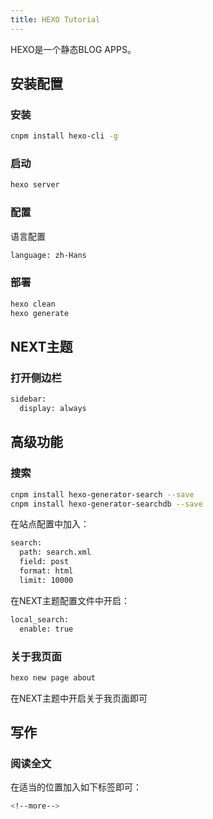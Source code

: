 ```yaml
---
title: HEXO Tutorial
---
```

HEXO是一个静态BLOG APPS。

## 安装配置

### 安装

```bash
cnpm install hexo-cli -g
```

<!--more-->

### 启动
```bash
hexo server
```

### 配置
语言配置
```bash
language: zh-Hans
```

### 部署
```bash
hexo clean
hexo generate
```



## NEXT主题


### 打开侧边栏
```bash
sidebar:
  display: always
```


## 高级功能


### 搜索

```bash
cnpm install hexo-generator-search --save
cnpm install hexo-generator-searchdb --save
```
在站点配置中加入：
```bash
search:
  path: search.xml
  field: post
  format: html
  limit: 10000
```
在NEXT主题配置文件中开启：
```bash
local_search:
  enable: true
```

### 关于我页面
```bash
hexo new page about
```
在NEXT主题中开启关于我页面即可

## 写作

### 阅读全文
在适当的位置加入如下标签即可：
```bash
<!--more-->
```


